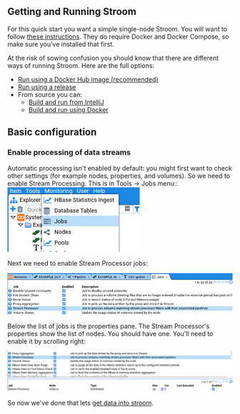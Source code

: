 ## Getting and Running Stroom

For this quick start you want a simple single-node Stroom. You will want to follow [these instructions](https://github.com/gchq/stroom-docs/blob/master/install-guide/stroom-6-installation.md#running-on-a-single-box). They do require Docker and Docker Compose, so make sure you've installed that first.

At the risk of sowing confusion you should know that there are different ways of running Stroom. Here are the full options:

* [Run using a Docker Hub image (recommended)](/dev-guide/docker-running.md#using-a-pre-built-docker-hub-image)
* [Run using a release](/install-guide/stroom-app-install.md)
* From source you can:
  * [Build and run from IntelliJ](/dev-guide/stroom-in-an-ide.md)
  * [Build and run using Docker](/dev-guide/docker-building.md)

## Basic configuration

### Enable processing of data streams

Automatic processing isn't enabled by default: you might first want to check other settings (for example  nodes, properties, and volumes). So we need to enable Stream Processing. This is in Tools -> Jobs menu::
![Opening the jobs ment](images/go-jobs.png)

Next we need to enable Stream Processor jobs:

![Enabling stream processing](images/configure-jobs.png)

Below the list of jobs is the properties pane. The Stream Processor's properties show the list of nodes. You should have one. You'll need to enable it by scrolling right:

![Enabling the nodes for the stream processor](images/configure-jobs-stream.png)

So now we've done that lets [get data into stroom](../feed/feed.md).
